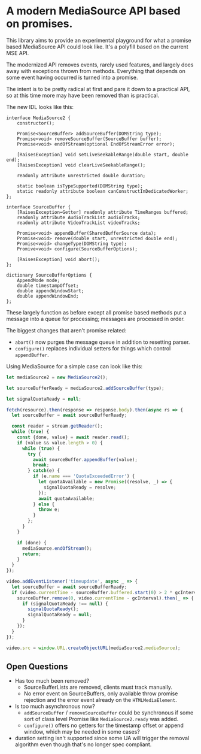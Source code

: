 # A modern MediaSource API based on promises.

This library aims to provide an experimental playground for what a promise based
MediaSource API could look like. It's a polyfill based on the current MSE API.

The modernized API removes events, rarely used features, and largely does away
with exceptions thrown from methods. Everything that depends on some event
having occurred is turned into a promise.

The intent is to be pretty radical at first and pare it down to a practical API,
so at this time more may have been removed than is practical.

The new IDL looks like this:

```WebIDL
interface MediaSource2 {
    constructor();

    Promise<SourceBuffer> addSourceBuffer(DOMString type);
    Promise<void> removeSourceBuffer(SourceBuffer buffer);
    Promise<void> endOfStream(optional EndOfStreamError error);

    [RaisesException] void setLiveSeekableRange(double start, double end);
    [RaisesException] void clearLiveSeekableRange();

    readonly attribute unrestricted double duration;

    static boolean isTypeSupported(DOMString type);
    static readonly attribute boolean canConstructInDedicatedWorker;
};

interface SourceBuffer {
    [RaisesException=Getter] readonly attribute TimeRanges buffered;
    readonly attribute AudioTrackList audioTracks;
    readonly attribute VideoTrackList videoTracks;

    Promise<void> appendBuffer(SharedBufferSource data);
    Promise<void> remove(double start, unrestricted double end);
    Promise<void> changeType(DOMString type);
    Promive<void> configure(SourceBufferOptions);

    [RaisesException] void abort();
};

dictionary SourceBufferOptions {
    AppendMode mode;
    double timestampOffset;
    double appendWindowStart;
    double appendWindowEnd;
};

```

These largely function as before except all promise based methods put a message
into a queue for processing; messages are processed in order.

The biggest changes that aren't promise related:
* `abort()` now purges the message queue in addition to resetting parser.
* `configure()` replaces individual setters for things which control `appendBuffer`.

Using MediaSource for a simple case can look like this:
```JavaScript
let mediaSource2 = new MediaSource2();

let sourceBufferReady = mediaSource2.addSourceBuffer(type);

let signalQuotaReady = null;

fetch(resource).then(response => response.body).then(async rs => {
  let sourceBuffer = await sourceBufferReady;

  const reader = stream.getReader();
  while (true) {
    const {done, value} = await reader.read();
    if (value && value.length > 0) {
      while (true) {
        try {
          await sourceBuffer.appendBuffer(value);
          break;
        } catch(e) {
          if (e.name === 'QuotaExceededError') {
            let quotaAvailable = new Promise((resolve, _) => {
              signalQuotaReady = resolve;
            });
            await quotaAvailable;
          } else {
            throw e;
          }
        };
      }
    }

    if (done) {
      mediaSource.endOfStream();
      return;
    }
  }
});

video.addEventListener('timeupdate', async _ => {
  let sourceBuffer = await sourceBufferReady;
  if (video.currentTime - sourceBuffer.buffered.start(0) > 2 * gcInterval) {
    sourceBuffer.remove(0, video.currentTime - gcInterval).then(_ => {
      if (signalQuotaReady !== null) {
        signalQuotaReady();
        signalQuotaReady = null;
      }
    });
  }
});

video.src = window.URL.createObjectURL(mediaSource2.mediaSource);

```

## Open Questions
* Has too much been removed?
  * SourceBufferLists are removed, clients must track manually.
  * No error event on SourceBuffers, only available throw promise rejection and
  the error event already on the `HTMLMediaElement`.
* Is too much asynchronous now?
  * `addSourceBuffer` / `removeSourceBuffer` could be synchronous if some sort
  of class level Promise like `MediaSource2.ready` was added.
  * `configure()` offers no getters for the timestamp offset or append window,
  which may be needed in some cases?
* duration setting isn't supported since some UA will trigger the removal
  algorithm even though that's no longer spec compliant.
